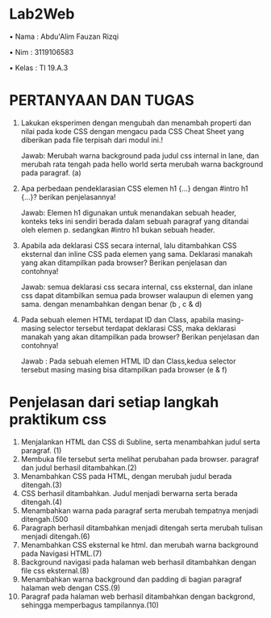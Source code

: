 # Lab2Web
•	Nama : Abdu'Alim Fauzan Rizqi

•	Nim : 3119106583

•	Kelas : TI 19.A.3

# PERTANYAAN DAN TUGAS

1. Lakukan eksperimen dengan mengubah dan menambah properti dan nilai pada kode CSS 
   dengan mengacu pada CSS Cheat Sheet yang diberikan pada file terpisah dari modul ini.!
   
   Jawab: Merubah warna background pada judul css internal in lane, dan merubah rata tengah 
          pada hello world serta merubah warna background pada paragraf. (a) 
          
2. Apa perbedaan pendeklarasian CSS elemen h1 {...} dengan #intro h1 {...}? berikan penjelasannya!

      Jawab: Elemen h1 digunakan untuk menandakan sebuah header, konteks teks ini sendiri berada dalam sebuah paragraf yang ditandai oleh elemen p. 
        sedangkan #intro h1 bukan sebuah header. 
3. Apabila ada deklarasi CSS secara internal, lalu ditambahkan CSS eksternal dan inline CSS pada elemen yang sama. Deklarasi manakah yang akan ditampilkan pada browser? 
    Berikan penjelasan dan contohnya!
    
      Jawab: semua deklarasi css secara internal, css eksternal, dan inlane css dapat ditambilkan semua pada browser walaupun di elemen yang sama. 
              dengan menambahkan dengan benar (b , c & d)
 4. Pada sebuah elemen HTML terdapat ID dan Class, apabila masing-masing selector tersebut terdapat deklarasi CSS, maka deklarasi manakah yang akan ditampilkan pada browser?           Berikan penjelasan dan contohnya!

       Jawab : Pada sebuah elemen HTML ID dan Class,kedua selector tersebut masing masing bisa ditampilkan pada browser (e & f)

# Penjelasan dari setiap langkah praktikum css

1. Menjalankan HTML dan CSS di Subline, serta menambahkan judul serta paragraf. (1)
2. Membuka file tersebut serta melihat perubahan pada browser. paragraf dan judul berhasil ditambahkan.(2)
3. Menambahkan CSS pada HTML, dengan merubah judul berada ditengah.(3)
4. CSS berhasil ditambahkan. Judul menjadi berwarna serta berada ditengah.(4)
5. Menambahkan warna pada paragraf serta merubah tempatnya menjadi ditengah.(500
6. Paragraph berhasil ditambahkan menjadi ditengah serta merubah tulisan menjadi ditengah.(6)
7. Menambahkan CSS eksternal ke html. dan merubah warna background pada Navigasi HTML.(7)
8. Background navigasi pada halaman web berhasil ditambahkan dengan file css eksternal.(8)
9. Menambahkan warna background dan padding di bagian paragraf halaman web dengan CSS.(9)
10. Paragraf pada halaman web berhasil ditambahkan dengan backgrond, sehingga memperbagus tampilannya.(10)
